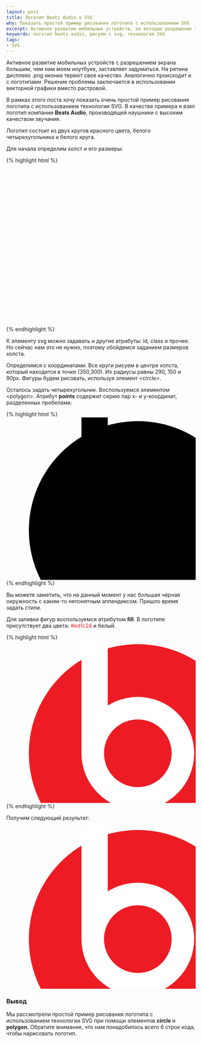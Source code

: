 ```yaml
---
layout: post
title: Логотип Beats Audio в SVG
why: Показать простой пример рисования логотипа с использованием SVG
excerpt: Активное развитие мобильных устройств, на которых разрешение экрана уже больше, чем нам моем ноутбуке, заставляет задуматься
keywords: логотип beats audio, рисуем с svg, технология SVG
tags:
- SVG
---
```


Активное развитие мобильных устройств с разрешением экрана большим,
чем нам моем ноутбуке, заставляет задуматься. На ретина дисплеях <span class="file">.png</span> иконки теряют свое качество.
Аналогично происходит и с логотипами.
Решение проблемы заключается в использовании векторной графики вместо растровой.

В рамках этого поста хочу показать очень простой пример рисования логотипа с использованием технологии SVG.
В качестве примера я взял логотип компании **Beats Audio**, производящей наушники с высоким качеством звучания.

Логотип состоит из двух кругов красного цвета, белого четырехугольника и белого круга.

Для начала определим холст и его размеры:

{% highlight html %}
<svg width="700" height="600">
    <!-- Тут будет фигура-->
</svg>
{% endhighlight %}

К элементу <span class="file">svg</span> можно задавать и другие атрибуты: id, class и прочее. Но сейчас нам это не нужно, поэтому обойдемся заданием размеров холста.

Определимся с координатами. Все круги рисуем в центре холста, который находится в точке (350,300). Их радиусы равны 290, 150 и 90px. Фигуры будем рисовать, используя элемент <span class="file">&lt;circle&gt;</span>.

Осталось задать четырехугольник. Воспользуемся элементом  <span class="file">&lt;polygon&gt;</span>.  Атрибут **points** содержит серию пар х- и у-координат, разделенных пробелами.

{% highlight html %}
<svg width="700" height="600">
    <circle cx="350" cy="300" r="290" />
    <circle cx="350" cy="300" r="150" />
    <circle cx="350" cy="300" r="90" />
    <polygon points="200,300 270,180 270,0 200,0" />
</svg>
{% endhighlight %}

Вы можете заметить, что на данный момент у нас большая черная окружность с каким-то непонятным аппендиксом. Пришло время задать стили.

Для заливки фигур воспользуемся атрибутом **fill**. В логотипе присутствует два цвета:
<span class="file" style="color: #ed1c24;">&#35;ed1c24</span> и белый.

{% highlight html %}
<svg width="700" height="600">
    <circle cx="350" cy="300" r="290" fill="#ed1c24"/>
    <circle cx="350" cy="300" r="150" fill="#FFF"/>
    <circle cx="350" cy="300" r="90" fill="#ed1c24"/>
    <polygon points="200,300 270,180 270,0 200,0" fill="#FFF"/>
</svg>
{% endhighlight %}

Получим следующий результат:


<svg width="700" height="600">
    <circle cx="350" cy="300" r="290" fill="#ed1c24" stroke-width="0"/>
    <circle cx="350" cy="300" r="150" fill="#FFF" stroke-width="0"/>
    <circle cx="350" cy="300" r="90" fill="#ed1c24" stroke-width="0"/>
    <polygon points="200,300 270,180 270,0 200,0" fill="#FFF" stroke-width="0"/>
</svg>

### Вывод

Мы рассмотрели простой пример рисования логотипа с использованием технологии SVG при помощи элементов **circle** и **polygon**. Обратите внимание, что нам понадобилось всего 6 строк кода, чтобы нарисовать логотип.
